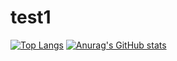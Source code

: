 # test1
[![Top Langs](https://github-readme-stats.vercel.app/api/top-langs/?username=theleanbow)](https://github.com/theleanbow/github-readme-stats)
[![Anurag's GitHub stats](https://github-readme-stats.vercel.app/api?username=theleanbow)](https://github.com/theleanbow/github-readme-stats)